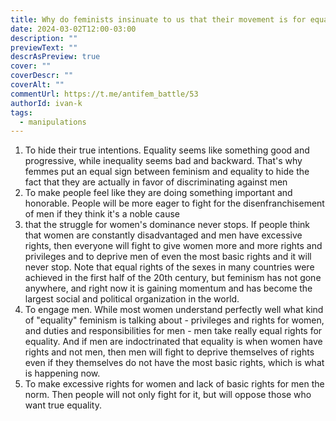 ```yaml
---
title: Why do feminists insinuate to us that their movement is for equal rights?
date: 2024-03-02T12:00-03:00
description: ""
previewText: ""
descrAsPreview: true
cover: ""
coverDescr: ""
coverAlt: ""
commentUrl: https://t.me/antifem_battle/53
authorId: ivan-k
tags:
  - manipulations
---
```


1. To hide their true intentions. Equality seems like something good and progressive, while inequality seems bad and backward. That's why femmes put an equal sign between feminism and equality to hide the fact that they are actually in favor of discriminating against men
2. To make people feel like they are doing something important and honorable. People will be more eager to fight for the disenfranchisement of men if they think it's a noble cause
3. that the struggle for women's dominance never stops. If people think that women are constantly disadvantaged and men have excessive rights, then everyone will fight to give women more and more rights and privileges and to deprive men of even the most basic rights and it will never stop. Note that equal rights of the sexes in many countries were achieved in the first half of the 20th century, but feminism has not gone anywhere, and right now it is gaining momentum and has become the largest social and political organization in the world.
4. To engage men. While most women understand perfectly well what kind of "equality" feminism is talking about - privileges and rights for women, and duties and responsibilities for men - men take really equal rights for equality. And if men are indoctrinated that equality is when women have rights and not men, then men will fight to deprive themselves of rights even if they themselves do not have the most basic rights, which is what is happening now.
5. To make excessive rights for women and lack of basic rights for men the norm. Then people will not only fight for it, but will oppose those who want true equality.
